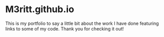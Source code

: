 # M3ritt.github.io

This is my portfolio to say a little bit about the work I have done featuring links to some of my code. Thank you for checking it out! 
